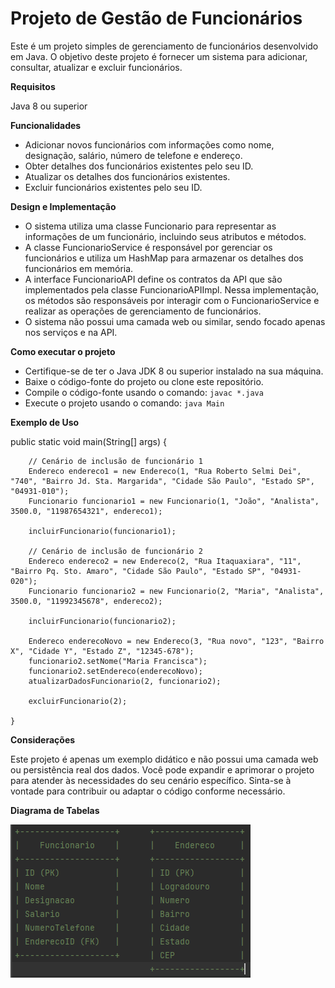 # Projeto de Gestão de Funcionários

Este é um projeto simples de gerenciamento de funcionários desenvolvido em Java. O objetivo deste projeto é fornecer um sistema para adicionar, consultar, atualizar e excluir funcionários.

**Requisitos**

Java 8 ou superior


**Funcionalidades**

* Adicionar novos funcionários com informações como nome, designação, salário, número de telefone e endereço.
* Obter detalhes dos funcionários existentes pelo seu ID.
* Atualizar os detalhes dos funcionários existentes.
* Excluir funcionários existentes pelo seu ID.


**Design e Implementação**

* O sistema utiliza uma classe Funcionario para representar as informações de um funcionário, incluindo seus atributos e métodos.
* A classe FuncionarioService é responsável por gerenciar os funcionários e utiliza um HashMap para armazenar os detalhes dos funcionários em memória.
* A interface FuncionarioAPI define os contratos da API que são implementados pela classe FuncionarioAPIImpl. Nessa implementação, os métodos são responsáveis por interagir com o FuncionarioService e realizar as operações de gerenciamento de funcionários.
* O sistema não possui uma camada web ou similar, sendo focado apenas nos serviços e na API.

**Como executar o projeto**

* Certifique-se de ter o Java JDK 8 ou superior instalado na sua máquina.
* Baixe o código-fonte do projeto ou clone este repositório.
* Compile o código-fonte usando o comando: `javac *.java`
* Execute o projeto usando o comando: `java Main`

**Exemplo de Uso**

public static void main(String[] args) {

        // Cenário de inclusão de funcionário 1
        Endereco endereco1 = new Endereco(1, "Rua Roberto Selmi Dei", "740", "Bairro Jd. Sta. Margarida", "Cidade São Paulo", "Estado SP", "04931-010");
        Funcionario funcionario1 = new Funcionario(1, "João", "Analista", 3500.0, "11987654321", endereco1);

        incluirFuncionario(funcionario1);

        // Cenário de inclusão de funcionário 2
        Endereco endereco2 = new Endereco(2, "Rua Itaquaxiara", "11", "Bairro Pq. Sto. Amaro", "Cidade São Paulo", "Estado SP", "04931-020");
        Funcionario funcionario2 = new Funcionario(2, "Maria", "Analista", 3500.0, "11992345678", endereco2);

        incluirFuncionario(funcionario2);

        Endereco enderecoNovo = new Endereco(3, "Rua novo", "123", "Bairro X", "Cidade Y", "Estado Z", "12345-678");
        funcionario2.setNome("Maria Francisca");
        funcionario2.setEndereco(enderecoNovo);
        atualizarDadosFuncionario(2, funcionario2);

        excluirFuncionario(2);

    }

**Considerações**

Este projeto é apenas um exemplo didático e não possui uma camada web ou persistência real dos dados. Você pode expandir e aprimorar o projeto para atender às necessidades do seu cenário específico. Sinta-se à vontade para contribuir ou adaptar o código conforme necessário.

**Diagrama de Tabelas**


![img.png](img.png)
